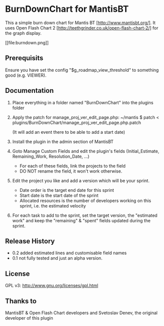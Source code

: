 # BurnDownChart for MantisBT

This a simple burn down chart for Mantis BT [http://www.mantisbt.org/].
It uses Open Flash Chart 2 [http://teethgrinder.co.uk/open-flash-chart-2/] for the graph display.

[[file:burndown.png]]

## Prerequisits
Ensure you have set the config "$g_roadmap_view_threshold" to something good (e.g. VIEWER).

## Documentation
1. Place everything in a folder named "BurnDownChart" into the plugins folder

2. Apply the patch for manage_proj_ver_edit_page.php:
   ~/mantis $ patch < plugins/BurnDownChart/manage_proj_ver_edit_page.php.patch

   (It will add an event there to be able to add a start date)

3. Install the plugin in the admin section of MantisBT

4. Goto Manage Custom Fields and edit the plugin's fields (Initial_Estimate, Remaining_Work, Resolution_Date, ...)
   - For each of these fields, link the projects to the field
   - DO NOT rename the field, it won't work otherwise.

5. Edit the project you like and add a version which will be your sprint.
   - Date order is the target end date for this sprint 
   - Start date is the start date of the sprint
   - Allocated resources is the number of developers working on this sprint, i.e. the estimated velocity

6. For each task to add to the sprint, set the target version, the "estimated work" and keep the "remaining" & "spent" fields updated during the sprint.

## Release History
- 0.2 added estimated lines and customisable field names
- 0.1 not fully tested and just an alpha version.

## License
GPL v3: http://www.gnu.org/licenses/gpl.html

## Thanks to
MantisBT & Open Flash Chart developers 
 and Svetoslav Denev, the original developer of this plugin